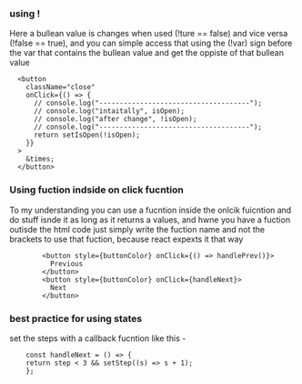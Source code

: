 ### using !

Here a bullean value is changes when used (!ture == false) and vice versa (!false == true), and you can simple access that using the (!var) sign before the var that contains the bullean value and get the oppiste of that bullean value

      <button
        className="close"
        onClick={() => {
          // console.log("-------------------------------------");
          // console.log("intaitally", isOpen);
          // console.log("after change", !isOpen);
          // console.log("-------------------------------------");
          return setIsOpen(!isOpen);
        }}
      >
        &times;
      </button>

### Using fuction indside on click fucntion

To my understanding you can use a fucntion inside the onlcik fuicntion and do stuff isnde it as long as it returns a values, and hwne you have a fuction outisde the html code just simply write the fuction name and not the brackets to use that fuction, because react expexts it that way

            <button style={buttonColor} onClick={() => handlePrev()}>
              Previous
            </button>
            <button style={buttonColor} onClick={handleNext}>
              Next
            </button>

### best practice for using states

set the steps with a callback fucntion like this -

        const handleNext = () => {
        return step < 3 && setStep((s) => s + 1);
        };
